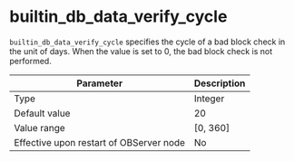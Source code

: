# builtin_db_data_verify_cycle


`builtin_db_data_verify_cycle` specifies the cycle of a bad block check in the unit of days. When the value is set to 0, the bad block check is not performed.


| **Parameter** | **Description** |
|------------------|------------|
| Type | Integer |
| Default value | 20 |
| Value range | \[0, 360\] |
| Effective upon restart of OBServer node | No |
